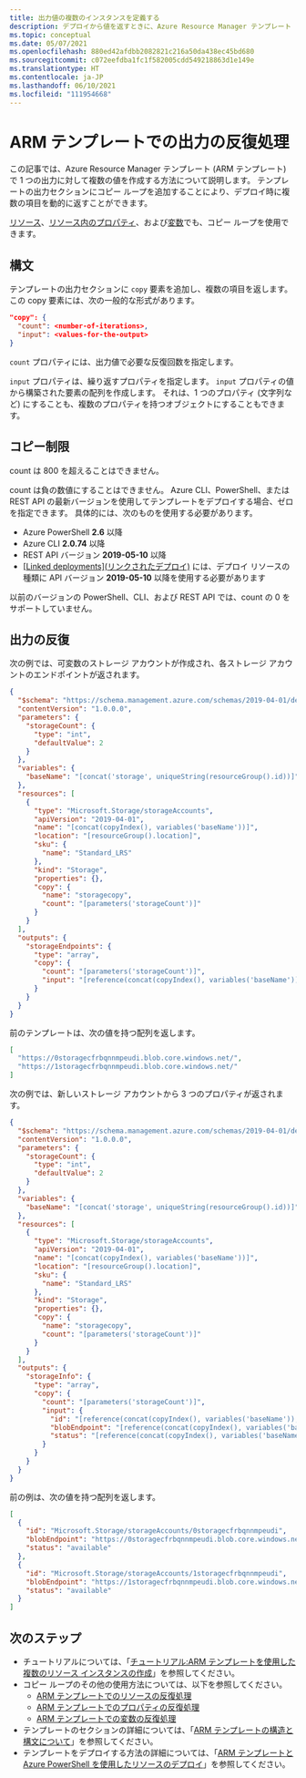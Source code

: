```yaml
---
title: 出力値の複数のインスタンスを定義する
description: デプロイから値を返すときに、Azure Resource Manager テンプレート (ARM テンプレート) で copy 操作を使用して、複数回、反復処理を行います。
ms.topic: conceptual
ms.date: 05/07/2021
ms.openlocfilehash: 880ed42afdbb2082821c216a50da438ec45bd680
ms.sourcegitcommit: c072eefdba1fc1f582005cdd549218863d1e149e
ms.translationtype: HT
ms.contentlocale: ja-JP
ms.lasthandoff: 06/10/2021
ms.locfileid: "111954668"
---
```

# <a name="output-iteration-in-arm-templates"></a>ARM テンプレートでの出力の反復処理

この記事では、Azure Resource Manager テンプレート (ARM テンプレート) で 1 つの出力に対して複数の値を作成する方法について説明します。 テンプレートの出力セクションにコピー ループを追加することにより、デプロイ時に複数の項目を動的に返すことができます。

[リソース](copy-resources.md)、[リソース内のプロパティ](copy-properties.md)、および[変数](copy-variables.md)でも、コピー ループを使用できます。

## <a name="syntax"></a>構文

テンプレートの出力セクションに `copy` 要素を追加し、複数の項目を返します。 この copy 要素には、次の一般的な形式があります。

```json
"copy": {
  "count": <number-of-iterations>,
  "input": <values-for-the-output>
}
```

`count` プロパティには、出力値で必要な反復回数を指定します。

`input` プロパティは、繰り返すプロパティを指定します。 `input` プロパティの値から構築された要素の配列を作成します。 それは、1 つのプロパティ (文字列など) にすることも、複数のプロパティを持つオブジェクトにすることもできます。

## <a name="copy-limits"></a>コピー制限

count は 800 を超えることはできません。

count は負の数値にすることはできません。 Azure CLI、PowerShell、または REST API の最新バージョンを使用してテンプレートをデプロイする場合、ゼロを指定できます。 具体的には、次のものを使用する必要があります。

- Azure PowerShell **2.6** 以降
- Azure CLI **2.0.74** 以降
- REST API バージョン **2019-05-10** 以降
- [[Linked deployments]\(リンクされたデプロイ\)](linked-templates.md) には、デプロイ リソースの種類に API バージョン **2019-05-10** 以降を使用する必要があります

以前のバージョンの PowerShell、CLI、および REST API では、count の 0 をサポートしていません。

## <a name="outputs-iteration"></a>出力の反復

次の例では、可変数のストレージ アカウントが作成され、各ストレージ アカウントのエンドポイントが返されます。

```json
{
  "$schema": "https://schema.management.azure.com/schemas/2019-04-01/deploymentTemplate.json#",
  "contentVersion": "1.0.0.0",
  "parameters": {
    "storageCount": {
      "type": "int",
      "defaultValue": 2
    }
  },
  "variables": {
    "baseName": "[concat('storage', uniqueString(resourceGroup().id))]"
  },
  "resources": [
    {
      "type": "Microsoft.Storage/storageAccounts",
      "apiVersion": "2019-04-01",
      "name": "[concat(copyIndex(), variables('baseName'))]",
      "location": "[resourceGroup().location]",
      "sku": {
        "name": "Standard_LRS"
      },
      "kind": "Storage",
      "properties": {},
      "copy": {
        "name": "storagecopy",
        "count": "[parameters('storageCount')]"
      }
    }
  ],
  "outputs": {
    "storageEndpoints": {
      "type": "array",
      "copy": {
        "count": "[parameters('storageCount')]",
        "input": "[reference(concat(copyIndex(), variables('baseName'))).primaryEndpoints.blob]"
      }
    }
  }
}
```

前のテンプレートは、次の値を持つ配列を返します。

```json
[
  "https://0storagecfrbqnnmpeudi.blob.core.windows.net/",
  "https://1storagecfrbqnnmpeudi.blob.core.windows.net/"
]
```

次の例では、新しいストレージ アカウントから 3 つのプロパティが返されます。

```json
{
  "$schema": "https://schema.management.azure.com/schemas/2019-04-01/deploymentTemplate.json#",
  "contentVersion": "1.0.0.0",
  "parameters": {
    "storageCount": {
      "type": "int",
      "defaultValue": 2
    }
  },
  "variables": {
    "baseName": "[concat('storage', uniqueString(resourceGroup().id))]"
  },
  "resources": [
    {
      "type": "Microsoft.Storage/storageAccounts",
      "apiVersion": "2019-04-01",
      "name": "[concat(copyIndex(), variables('baseName'))]",
      "location": "[resourceGroup().location]",
      "sku": {
        "name": "Standard_LRS"
      },
      "kind": "Storage",
      "properties": {},
      "copy": {
        "name": "storagecopy",
        "count": "[parameters('storageCount')]"
      }
    }
  ],
  "outputs": {
    "storageInfo": {
      "type": "array",
      "copy": {
        "count": "[parameters('storageCount')]",
        "input": {
          "id": "[reference(concat(copyIndex(), variables('baseName')), '2019-04-01', 'Full').resourceId]",
          "blobEndpoint": "[reference(concat(copyIndex(), variables('baseName'))).primaryEndpoints.blob]",
          "status": "[reference(concat(copyIndex(), variables('baseName'))).statusOfPrimary]"
        }
      }
    }
  }
}
```

前の例は、次の値を持つ配列を返します。

```json
[
  {
    "id": "Microsoft.Storage/storageAccounts/0storagecfrbqnnmpeudi",
    "blobEndpoint": "https://0storagecfrbqnnmpeudi.blob.core.windows.net/",
    "status": "available"
  },
  {
    "id": "Microsoft.Storage/storageAccounts/1storagecfrbqnnmpeudi",
    "blobEndpoint": "https://1storagecfrbqnnmpeudi.blob.core.windows.net/",
    "status": "available"
  }
]
```

## <a name="next-steps"></a>次のステップ

- チュートリアルについては、「[チュートリアル:ARM テンプレートを使用した複数のリソース インスタンスの作成](template-tutorial-create-multiple-instances.md)」を参照してください。
- コピー ループのその他の使用方法については、以下を参照してください。
  - [ARM テンプレートでのリソースの反復処理](copy-resources.md)
  - [ARM テンプレートでのプロパティの反復処理](copy-properties.md)
  - [ARM テンプレートでの変数の反復処理](copy-variables.md)
- テンプレートのセクションの詳細については、「[ARM テンプレートの構造と構文について](./syntax.md)」を参照してください。
- テンプレートをデプロイする方法の詳細については、「[ARM テンプレートと Azure PowerShell を使用したリソースのデプロイ](deploy-powershell.md)」を参照してください。